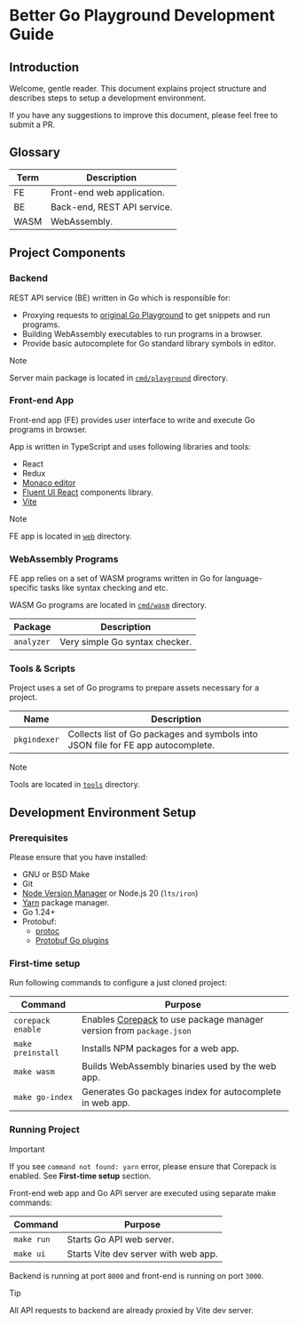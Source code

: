 # Better Go Playground Development Guide

## Introduction

Welcome, gentle reader. This document explains project structure and describes steps to setup a development environment.

If you have any suggestions to improve this document, please feel free to submit a PR.

## Glossary

| Term | Description                 |
|------|-----------------------------|
| FE   | Front-end web application.  |
| BE   | Back-end, REST API service. |
| WASM | WebAssembly.                |

## Project Components

### Backend

REST API service (BE) written in Go which is responsible for:

* Proxying requests to [original Go Playground](https://go.dev/play) to get snippets and run programs.
* Building WebAssembly executables to run programs in a browser.
* Provide basic autocomplete for Go standard library symbols in editor.

> [!NOTE]
> Server main package is located in [`cmd/playground`](./cmd/playground/) directory.

### Front-end App

Front-end app (FE) provides user interface to write and execute Go programs in browser.

App is written in TypeScript and uses following libraries and tools:

* React
* Redux
* [Monaco editor](https://microsoft.github.io/monaco-editor/)
* [Fluent UI React](https://developer.microsoft.com/en-us/fluentui#/controls/web) components library.
* [Vite](https://vitejs.dev/)

> [!NOTE]
> FE app is located in [`web`](./web) directory.

### WebAssembly Programs

FE app relies on a set of WASM programs written in Go for language-specific tasks like syntax checking and etc.

WASM Go programs are located in [`cmd/wasm`](./cmd/wasm/) directory.

| Package    | Description                    |
|------------|--------------------------------|
| `analyzer` | Very simple Go syntax checker. |

### Tools & Scripts

Project uses a set of Go programs to prepare assets necessary for a project.

| Name         | Description                                                                      |
|--------------|----------------------------------------------------------------------------------|
| `pkgindexer` | Collects list of Go packages and symbols into JSON file for FE app autocomplete. |

> [!NOTE]
> Tools are located in [`tools`](./tools) directory.

## Development Environment Setup

### Prerequisites

Please ensure that you have installed:

* GNU or BSD Make
* Git
* [Node Version Manager](https://github.com/nvm-sh/nvm) or Node.js 20 (`lts/iron`)
* [Yarn](https://yarnpkg.com/) package manager.
* Go 1.24+
* Protobuf:
  * [protoc](https://developers.google.com/protocol-buffers)
  * [Protobuf Go plugins](https://grpc.io/docs/languages/go/quickstart/)

### First-time setup

Run following commands to configure a just cloned project:

| Command           | Purpose                                                                                                     |
|-------------------|-------------------------------------------------------------------------------------------------------------|
| `corepack enable` | Enables [Corepack](https://nodejs.org/api/corepack.html) to use package manager version from `package.json` |
| `make preinstall` | Installs NPM packages for a web app.                                                                        |
| `make wasm`       | Builds WebAssembly binaries used by the web app.                                                            |
| `make go-index`   | Generates Go packages index for autocomplete in web app.                                                    |

### Running Project

> [!IMPORTANT]
> If you see `command not found: yarn` error, please ensure that Corepack is enabled.
> See **First-time setup** section.

Front-end web app and Go API server are executed using separate make commands:

| Command    | Purpose                              |
|------------|--------------------------------------|
| `make run` | Starts Go API web server.            |
| `make ui`  | Starts Vite dev server with web app. |

Backend is running at port `8000` and front-end is running on port `3000`.

> [!TIP]
> All API requests to backend are already proxied by Vite dev server.
